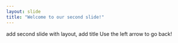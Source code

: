 ```yaml
---
layout: slide
title: "Welcome to our second slide!"
---
```

add second slide with layout, add title
Use the left arrow to go back!
